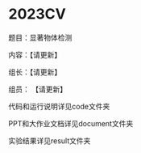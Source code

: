# 2023CV 

题目：显著物体检测

内容：【请更新】

组长：【请更新】

组员： 【请更新】

代码和运行说明详见code文件夹  

PPT和大作业文档详见document文件夹  

实验结果详见result文件夹  

